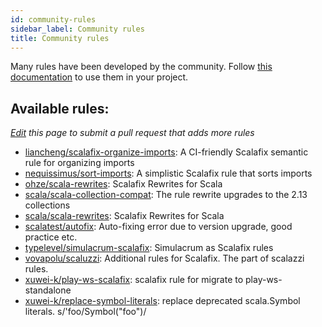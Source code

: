```yaml
---
id: community-rules
sidebar_label: Community rules
title: Community rules
---
```


Many rules have been developed by the community.
Follow [this documentation](external-rules.md) to use them in your project.


## Available rules:
*[Edit](https://github.com/scalacenter/scalafix/edit/master/docs/rules/community-rules.md) 
this page to submit a pull request that adds more rules*

* [liancheng/scalafix-organize-imports](https://github.com/liancheng/scalafix-organize-imports): A CI-friendly Scalafix semantic rule for organizing imports
* [nequissimus/sort-imports](https://github.com/nequissimus/sort-imports): A simplistic Scalafix rule that sorts imports
* [ohze/scala-rewrites](https://github.com/ohze/scala-rewrites): Scalafix Rewrites for Scala 
* [scala/scala-collection-compat](https://github.com/scala/scala-collection-compat): The rule rewrite upgrades to the 2.13 collections
* [scala/scala-rewrites](https://github.com/scala/scala-rewrites): Scalafix Rewrites for Scala
* [scalatest/autofix](https://github.com/scalatest/autofix): Auto-fixing error due to version upgrade, good practice etc. 
* [typelevel/simulacrum-scalafix](https://github.com/typelevel/simulacrum-scalafix): Simulacrum as Scalafix rules
* [vovapolu/scaluzzi](https://github.com/vovapolu/scaluzzi): Additional rules for Scalafix. The part of scalazzi rules. 
* [xuwei-k/play-ws-scalafix](https://github.com/xuwei-k/play-ws-scalafix): scalafix rule for migrate to play-ws-standalone 
* [xuwei-k/replace-symbol-literals](https://github.com/xuwei-k/replace-symbol-literals): replace deprecated scala.Symbol literals. s/'foo/Symbol("foo")/
